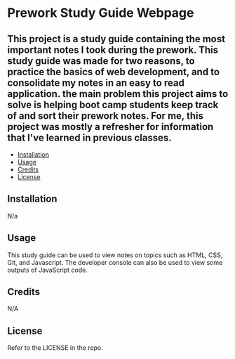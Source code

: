 # Prework Study Guide Webpage

## This project is a study guide containing the most important notes I took during the prework. This study guide was made for two reasons, to practice the basics of web development, and to consolidate my notes in an easy to read application. the main problem this project aims to solve is helping boot camp students keep track of and sort their prework notes. For me, this project was mostly a refresher for information that I've learned in previous classes.

- [Installation](#installation)
- [Usage](#usage)
- [Credits](#credits)
- [License](#license)

## Installation

N/a

## Usage

This study guide can be used to view notes on topics such as HTML, CSS, Git, and Javascript. The developer console can also be used to view some outputs of JavaScript code.

## Credits

N/A

## License

Refer to the LICENSE in the repo.
